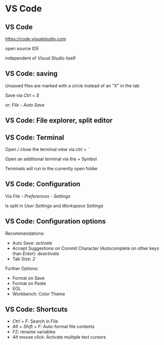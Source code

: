 # VS Code

## VS Code

https://code.visualstudio.com

open source IDE

independent of _Visual Studio_ itself

## VS Code: saving

Unsaved files are marked with a circle instead of an "X" in the tab

Save via _Ctrl_ + _S_

or: _File_ - _Auto Save_

## VS Code: File explorer, split editor

## VS Code: Terminal

Open / close the terminal view via _ctrl_ + _`_

Open an additional terminal via the _+_ Symbol

Terminals will run in the currently open folder

## VS Code: Configuration

Via _File - Preferences - Settings_

Is split in _User Settings_ and _Workspace Settings_

## VS Code: Configuration options

Recommendations:

- Auto Save: _activate_
- Accept Suggestions on Commit Character (Autocomplete on other keys than _Enter_): _deactivate_
- Tab Size: _2_

Further Options:

- Format on Save
- Format on Paste
- EOL
- Workbench: Color Theme

## VS Code: Shortcuts

- _Ctrl_ + _F_: Search in File
- _Alt_ + _Shift_ + _F_: Auto-format file contents
- _F2_: rename variables
- _Alt_ mouse click: Activate multiple text cursors
